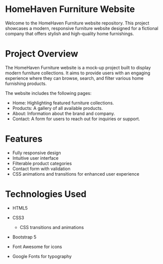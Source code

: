 
# HomeHaven Furniture Website
Welcome to the HomeHaven Furniture website repository. This project showcases a modern, responsive furniture website designed for a fictional company that offers stylish and high-quality home furnishings.

# Project Overview
The HomeHaven Furniture website is a mock-up project built to display modern furniture collections. It aims to provide users with an engaging experience where they can browse, search, and filter various home furnishing products.

The website includes the following pages:

* Home: Highlighting featured furniture collections.
* Products: A gallery of all available products.
* About: Information about the brand and company.
* Contact: A form for users to reach out for inquiries or support.

# Features
* Fully responsive design
* Intuitive user interface
* Filterable product categories
* Contact form with validation
* CSS animations and transitions for enhanced user experience

# Technologies Used
* HTML5
* CSS3
  * CSS transitions and animations

* Bootstrap 5
* Font Awesome for icons
* Google Fonts for typography
